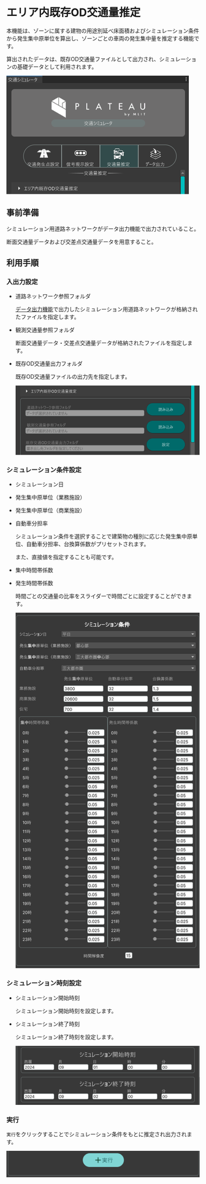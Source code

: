 # エリア内既存OD交通量推定

本機能は、ゾーンに属する建物の用途別延べ床面積およびシミュレーション条件から発生集中原単位を算出し、ゾーンごとの車両の発生集中量を推定する機能です。

算出されたデータは、既存OD交通量ファイルとして出力され、シミュレーションの基礎データとして利用されます。

![既存OD交通量推定](../resources/CurrentEstimation/MenuTab.png)

## 事前準備

シミュレーション用道路ネットワークがデータ出力機能で出力されていること。

断面交通量データおよび交差点交通量データを用意すること。

## 利用手順

### 入出力設定

- 道路ネットワーク参照フォルダ

  [データ出力機能](../manual/Export.md)で出力したシミュレーション用道路ネットワークが格納されたファイルを指定します。

- 観測交通量参照フォルダ

  断面交通量データ・交差点交通量データが格納されたファイルを指定します。

- 既存OD交通量出力フォルダ

  既存OD交通量ファイルの出力先を指定します。

  ![既存OD交通量推定](../resources/CurrentEstimation/InOut.png)

### シミュレーション条件設定

- シミュレーション日
- 発生集中原単位（業務施設）
- 発生集中原単位（商業施設）
- 自動車分担率

  シミュレーション条件を選択することで建築物の種別に応じた発生集中原単位、自動車分担率、台換算係数がプリセットされます。

  また、直接値を指定することも可能です。

- 集中時間帯係数
- 発生時間帯係数
  
  時間ごとの交通量の比率をスライダーで時間ごとに設定することができます。


  ![既存OD交通量推定](../resources/CurrentEstimation/EstimationConditions.png)

### シミュレーション時刻設定

- シミュレーション開始時刻

  シミュレーション開始時刻を設定します。

- シミュレーション終了時刻

  シミュレーション終了時刻を設定します。

  ![既存OD交通量推定](../resources/CurrentEstimation/SimulationTime.png)

### 実行

`実行`をクリックすることでシミュレーション条件をもとに推定され出力されます。

  ![既存OD交通量推定](../resources/CurrentEstimation/Execute.png)